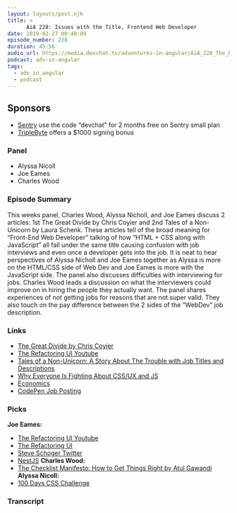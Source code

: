 ```yaml
---
layout: layouts/post.njk
title: >
      AiA 228: Issues with the Title, Frontend Web Developer
date: 2019-02-27 00:48:09
episode_number: 228
duration: 45:56
audio_url: https://media.devchat.tv/adventures-in-angular/AiA_228_The_Different_Types_of_Front_End_Developers.mp3
podcast: adv-in-angular
tags: 
  - adv_in_angular
  - podcast
---
```


## **Sponsors**

- [Sentry](http://sentry.io/) use the code “devchat” for 2 months free on Sentry small plan
- [TripleByte](https://triplebyte.com/rogues) offers a $1000 signing bonus

### **Panel**

- Alyssa Nicoll
- Joe Eames
- Charles Wood

### **Episode Summary**
This weeks panel, Charles Wood, Alyssa Nicholl, and Joe Eames discuss 2 articles: 1st The Great Divide by Chris Coyier and 2nd Tales of a Non-Unicorn by Laura Schenk. These articles tell of the broad meaning for “Front-End Web Developer” talking of how “HTML + CSS along with JavaScript” all fall under the same title causing confusion with job interviews and even once a developer gets into the job. It is neat to hear perspectives of Alyssa Nicholl and Joe Eames together as Alyssa is more on the HTML/CSS side of Web Dev and Joe Eames is more with the JavaScript side. The panel also discusses difficulties with interviewing for jobs. Charles Wood leads a discussion on what the interviewers could improve on in hiring the people they actually want. The panel shares experiences of not getting jobs for reasons that are not super valid. They also touch on the pay difference between the 2 sides of the “WebDev” job description. 
### **Links**

- [The Great Divide by Chris Coyier](https://css-tricks.com/the-great-divide/)
- [The Refactoring UI Youtube](https://www.youtube.com/channel/UCxqiDtkXtOCNJdckODHk9YA/videos)
- [Tales of a Non-Unicorn: A Story About The Trouble with Job Titles and Descriptions](https://css-tricks.com/tales-of-a-non-unicorn-a-story-about-the-trouble-with-job-titles-and-descriptions/)
- [Why Everyone Is Fighting About CSS/UX and JS](https://dev.to/ulitroyo/why-everyone-is-fighting-about-cssux-and-js-4cpp)
- [Economics](https://en.wikipedia.org/wiki/Economics)
- [CodePen Job Posting](https://codepen.io/jobs/)

### **Picks**
 **Joe Eames:**
- [The Refactoring UI Youtube](https://www.youtube.com/channel/UCxqiDtkXtOCNJdckODHk9YA/videos)
- [The Refactoring UI](https://refactoringui.com/book/)
- [Steve Schoger Twitter](https://twitter.com/steveschoger/status/905785486869921792?lang=en)
- [NestJS](https://nestjs.com/)
**Charles Wood:**
- [The Checklist Manifesto: How to Get Things Right by Atul Gawandi](https://www.amazon.com/Checklist-Manifesto-How-Things-Right/dp/0312430000/ref=sr_1_1?ie=UTF8&qid=1548462018&sr=8-1&linkCode=ll1&tag=devchattv-20&linkId=f06bfe7482dca8bb751ed6d7cc86e2ab&language=en_US)
**Alyssa Nicoll:** 
- [100 Days CSS Challenge](https://100dayscss.com/)


### Transcript


